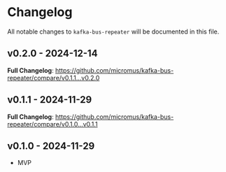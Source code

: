 # Changelog

All notable changes to `kafka-bus-repeater` will be documented in this file.

## v0.2.0 - 2024-12-14

**Full Changelog**: https://github.com/micromus/kafka-bus-repeater/compare/v0.1.1...v0.2.0

## v0.1.1 - 2024-11-29

**Full Changelog**: https://github.com/micromus/kafka-bus-repeater/compare/v0.1.0...v0.1.1

## v0.1.0 - 2024-11-29

- MVP
